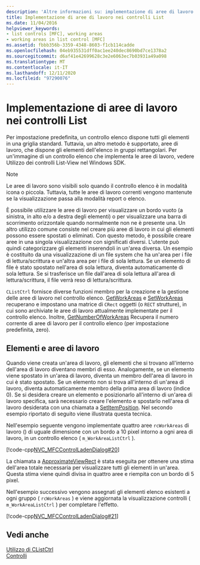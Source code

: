 ```yaml
---
description: 'Altre informazioni su: implementazione di aree di lavoro nei controlli List'
title: Implementazione di aree di lavoro nei controlli List
ms.date: 11/04/2016
helpviewer_keywords:
- list controls [MFC], working areas
- working areas in list control [MFC]
ms.assetid: fbbb356b-3359-4348-8603-f1cb114cadde
ms.openlocfilehash: 04eb935531dff0ac1ee240dec8690bd7ce1378a2
ms.sourcegitcommit: d6af41e42699628c3e2e6063ec7b03931a49a098
ms.translationtype: MT
ms.contentlocale: it-IT
ms.lasthandoff: 12/11/2020
ms.locfileid: "97290076"
---
```

# <a name="implementing-working-areas-in-list-controls"></a>Implementazione di aree di lavoro nei controlli List

Per impostazione predefinita, un controllo elenco dispone tutti gli elementi in una griglia standard. Tuttavia, un altro metodo è supportato, aree di lavoro, che dispone gli elementi dell'elenco in gruppi rettangolari. Per un'immagine di un controllo elenco che implementa le aree di lavoro, vedere Utilizzo dei controlli List-View nel Windows SDK.

> [!NOTE]
> Le aree di lavoro sono visibili solo quando il controllo elenco è in modalità icona o piccola. Tuttavia, tutte le aree di lavoro correnti vengono mantenute se la visualizzazione passa alla modalità report o elenco.

È possibile utilizzare le aree di lavoro per visualizzare un bordo vuoto (a sinistra, in alto e/o a destra degli elementi) o per visualizzare una barra di scorrimento orizzontale quando normalmente non ne è presente una. Un altro utilizzo comune consiste nel creare più aree di lavoro in cui gli elementi possono essere spostati o eliminati. Con questo metodo, è possibile creare aree in una singola visualizzazione con significati diversi. L'utente può quindi categorizzare gli elementi inserendoli in un'area diversa. Un esempio è costituito da una visualizzazione di un file system che ha un'area per i file di lettura/scrittura e un'altra area per i file di sola lettura. Se un elemento di file è stato spostato nell'area di sola lettura, diventa automaticamente di sola lettura. Se si trasferisce un file dall'area di sola lettura all'area di lettura/scrittura, il file verrà reso di lettura/scrittura.

`CListCtrl` fornisce diverse funzioni membro per la creazione e la gestione delle aree di lavoro nel controllo elenco. [GetWorkAreas](reference/clistctrl-class.md#getworkareas) e [SetWorkAreas](reference/clistctrl-class.md#setworkareas) recuperano e impostano una matrice di `CRect` oggetti (o `RECT` strutture), in cui sono archiviate le aree di lavoro attualmente implementate per il controllo elenco. Inoltre, [GetNumberOfWorkAreas](reference/clistctrl-class.md#getnumberofworkareas) Recupera il numero corrente di aree di lavoro per il controllo elenco (per impostazione predefinita, zero).

## <a name="items-and-working-areas"></a>Elementi e aree di lavoro

Quando viene creata un'area di lavoro, gli elementi che si trovano all'interno dell'area di lavoro diventano membri di esso. Analogamente, se un elemento viene spostato in un'area di lavoro, diventa un membro dell'area di lavoro in cui è stato spostato. Se un elemento non si trova all'interno di un'area di lavoro, diventa automaticamente membro della prima area di lavoro (indice 0). Se si desidera creare un elemento e posizionarlo all'interno di un'area di lavoro specifica, sarà necessario creare l'elemento e spostarlo nell'area di lavoro desiderata con una chiamata a [SetItemPosition](reference/clistctrl-class.md#setitemposition). Nel secondo esempio riportato di seguito viene illustrata questa tecnica.

Nell'esempio seguente vengono implementate quattro aree `rcWorkAreas` di lavoro () di uguale dimensione con un bordo a 10 pixel intorno a ogni area di lavoro, in un controllo elenco ( `m_WorkAreaListCtrl` ).

[!code-cpp[NVC_MFCControlLadenDialog#20](codesnippet/cpp/implementing-working-areas-in-list-controls_1.cpp)]

La chiamata a [ApproximateViewRect](reference/clistctrl-class.md#approximateviewrect) è stata eseguita per ottenere una stima dell'area totale necessaria per visualizzare tutti gli elementi in un'area. Questa stima viene quindi divisa in quattro aree e riempita con un bordo di 5 pixel.

Nell'esempio successivo vengono assegnati gli elementi elenco esistenti a ogni gruppo ( `rcWorkAreas` ) e viene aggiornata la visualizzazione controlli ( `m_WorkAreaListCtrl` ) per completare l'effetto.

[!code-cpp[NVC_MFCControlLadenDialog#21](codesnippet/cpp/implementing-working-areas-in-list-controls_2.cpp)]

## <a name="see-also"></a>Vedi anche

[Utilizzo di CListCtrl](using-clistctrl.md)<br/>
[Controlli](controls-mfc.md)
